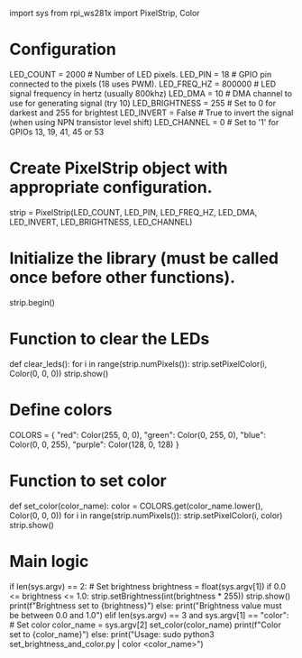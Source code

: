 import sys
from rpi_ws281x import PixelStrip, Color

# Configuration
LED_COUNT = 2000       # Number of LED pixels.
LED_PIN = 18           # GPIO pin connected to the pixels (18 uses PWM).
LED_FREQ_HZ = 800000   # LED signal frequency in hertz (usually 800khz)
LED_DMA = 10           # DMA channel to use for generating signal (try 10)
LED_BRIGHTNESS = 255   # Set to 0 for darkest and 255 for brightest
LED_INVERT = False     # True to invert the signal (when using NPN transistor level shift)
LED_CHANNEL = 0        # Set to '1' for GPIOs 13, 19, 41, 45 or 53

# Create PixelStrip object with appropriate configuration.
strip = PixelStrip(LED_COUNT, LED_PIN, LED_FREQ_HZ, LED_DMA, LED_INVERT, LED_BRIGHTNESS, LED_CHANNEL)
# Initialize the library (must be called once before other functions).
strip.begin()

# Function to clear the LEDs
def clear_leds():
    for i in range(strip.numPixels()):
        strip.setPixelColor(i, Color(0, 0, 0))
    strip.show()

# Define colors
COLORS = {
    "red": Color(255, 0, 0),
    "green": Color(0, 255, 0),
    "blue": Color(0, 0, 255),
    "purple": Color(128, 0, 128)
}

# Function to set color
def set_color(color_name):
    color = COLORS.get(color_name.lower(), Color(0, 0, 0))
    for i in range(strip.numPixels()):
        strip.setPixelColor(i, color)
    strip.show()

# Main logic
if len(sys.argv) == 2:
    # Set brightness
    brightness = float(sys.argv[1])
    if 0.0 <= brightness <= 1.0:
        strip.setBrightness(int(brightness * 255))
        strip.show()
        print(f"Brightness set to {brightness}")
    else:
        print("Brightness value must be between 0.0 and 1.0")
elif len(sys.argv) == 3 and sys.argv[1] == "color":
    # Set color
    color_name = sys.argv[2]
    set_color(color_name)
    print(f"Color set to {color_name}")
else:
    print("Usage: sudo python3 set_brightness_and_color.py <brightness> | color <color_name>")

